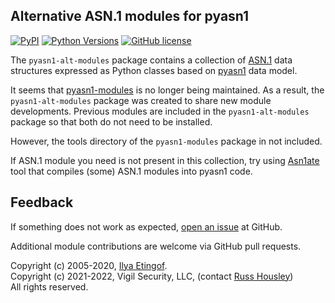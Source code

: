 
Alternative ASN.1 modules for pyasn1
------------------------------------
[![PyPI](https://img.shields.io/pypi/v/pyasn1-alt-modules.svg?maxAge=2592000)](https://pypi.org/project/pyasn1-alt-modules)
[![Python Versions](https://img.shields.io/pypi/pyversions/pyasn1-alt-modules.svg)](https://pypi.org/project/pyasn1-alt-modules/)
[![GitHub license](https://img.shields.io/badge/license-BSD-blue.svg)](https://raw.githubusercontent.com/russhousley/pyasn1-alt-modules/master/LICENSE.txt)

The `pyasn1-alt-modules` package contains a collection of
[ASN.1](https://www.itu.int/rec/dologin_pub.asp?lang=e&id=T-REC-X.208-198811-W!!PDF-E&type=items)
data structures expressed as Python classes based on [pyasn1](https://github.com/etingof/pyasn1)
data model.

It seems that [pyasn1-modules](https://github.com/etingof/pyasn1-modules) is no
longer being maintained.  As a result, the `pyasn1-alt-modules` package was
created to share new module developments.  Previous modules are included in
the `pyasn1-alt-modules` package so that both do not need to be installed.

However, the tools directory of the `pyasn1-modules` package in not included.

If ASN.1 module you need is not present in this collection, try using
[Asn1ate](https://github.com/kimgr/asn1ate) tool that compiles (some)
ASN.1 modules into pyasn1 code.

Feedback
--------

If something does not work as expected, 
[open an issue](https://github.com/russhousley/pyasn1-alt-modules/issues) at GitHub.
 
Additional module contributions are welcome via GitHub pull requests.

Copyright (c) 2005-2020, [Ilya Etingof](mailto:etingof@gmail.com).<br/>
Copyright (c) 2021-2022, Vigil Security, LLC, (contact [Russ Housley](mailto:housley@vigilsec.com))<br/>
All rights reserved.
